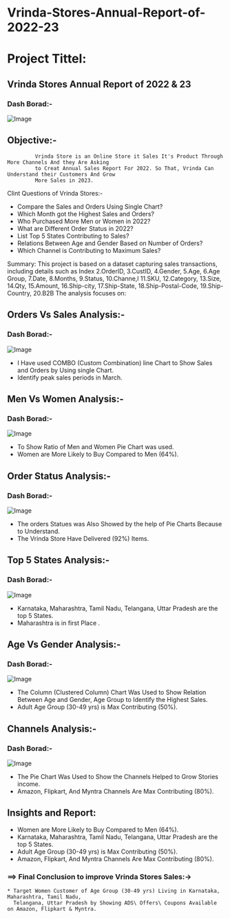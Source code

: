 # Vrinda-Stores-Annual-Report-of-2022-23

# Project Tittel:
## Vrinda Stores Annual Report of 2022 & 23
### Dash Borad:-
![Image](https://github.com/user-attachments/assets/beaba711-e358-4af4-b272-13544239c3fd)

## Objective:-
             Vrinda Store is an Online Store it Sales It's Product Through More Channels And they Are Asking 
             to Creat Annual Sales Report For 2022. So That, Vrinda Can Understand their Customers And Grow 
             More Sales in 2023.

Clint Questions of Vrinda Stores:-

* Compare the Sales and Orders Using Single Chart?
* Which Month got the Highest Sales and Orders?
* Who Purchased More Men or Women in 2022?
* What are Different Order Status in 2022?
* List Top 5 States Contributing to Sales?
* Relations Between Age and Gender Based on Number of Orders?
* Which Channel is Contributing to Maximum Sales?
 
Summary: This project is based on a dataset capturing sales transactions, including details such as Index
2.OrderID,
3.CustID,
4.Gender,
5.Age,
6.Age Group,
7.Date,
8.Months,
9.Status,
10.Channe,l
11.SKU,
12.Category,
13.Size,
14.Qty,
15.Amount,
16.Ship-city,
17.Ship-State,
18.Ship-Postal-Code,
19.Ship-Country,
20.B2B
 The analysis focuses on: 

## Orders Vs Sales Analysis:-
### Dash Borad:-
![Image](https://github.com/user-attachments/assets/91999039-25c6-41ef-a804-13ec18bb14f6)
* I Have used COMBO (Custom Combination) line Chart to Show Sales and Orders by Using single Chart.
* Identify peak sales periods in March.

## Men Vs Women Analysis:-
### Dash Borad:-
![Image](https://github.com/user-attachments/assets/f1a25b54-eae4-46f8-9d01-a5899aef7bce)
* To Show Ratio of Men and Women Pie Chart was used.
* Women are More Likely to Buy Compared to Men (64%).
## Order Status Analysis:-
### Dash Borad:-
![Image](https://github.com/user-attachments/assets/46c50252-9c47-43ad-ae68-ccf8eb63d720)
* The orders Statues was Also Showed by the help of Pie Charts Because to Understand.
* The Vrinda Store Have Delivered (92%) Items.
## Top 5 States Analysis:-
### Dash Borad:-
![Image](https://github.com/user-attachments/assets/44c3cf4b-7d7f-4f15-9890-95b8496d9920)
* Karnataka, Maharashtra, Tamil Nadu, Telangana, Uttar Pradesh are the top 5 States.
* Maharashtra is in first Place .
## Age Vs Gender Analysis:-
### Dash Borad:-
![Image](https://github.com/user-attachments/assets/f3395cf8-23a7-4e77-84a3-1d189b06e98f)
* The Column (Clustered Column) Chart Was Used to Show Relation Between Age and Gender, Age Group to Identify the Highest Sales.
* Adult Age Group (30-49 yrs) is Max Contributing (50%).
## Channels Analysis:-
### Dash Borad:-
![Image](https://github.com/user-attachments/assets/cc715dc9-af4f-4a28-9da5-e7b7df5ac8c2)
* The Pie Chart Was Used to Show the Channels Helped to Grow Stories income.
* Amazon, Flipkart, And Myntra Channels Are Max Contributing (80%).

## Insights and Report:

* Women are More Likely to Buy Compared to Men (64%).
* Karnataka, Maharashtra, Tamil Nadu, Telangana, Uttar Pradesh are the top 5 States.
* Adult Age Group (30-49 yrs) is Max Contributing (50%).
* Amazon, Flipkart, And Myntra Channels Are Max Contributing (80%).

### ==> Final Conclusion to improve Vrinda Stores Sales:->
    * Target Women Customer of Age Group (30-49 yrs) Living in Karnataka, Maharashtra, Tamil Nadu,
      Telangana, Uttar Pradesh by Showing ADS\ Offers\ Coupons Available on Amazon, Flipkart & Myntra. 




